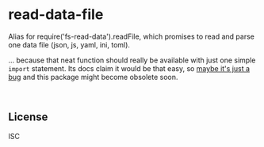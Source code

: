 ﻿
<!--#echo json="package.json" key="name" underline="=" -->
read-data-file
==============
<!--/#echo -->

<!--#echo json="package.json" key="description" -->
Alias for require(&#39;fs-read-data&#39;).readFile, which promises to read and
parse one data file (json, js, yaml, ini, toml).
<!--/#echo -->


… because that neat function should really be available with just
one simple `import` statement.
Its docs claim it would be that easy, so [maybe it's just a bug][maybe-bug]
and this package might become obsolete soon.




&nbsp;

  [maybe-bug]: https://github.com/tufan-io/fs-read-data/issues/1

License
-------
<!--#echo json="package.json" key=".license" -->
ISC
<!--/#echo -->

